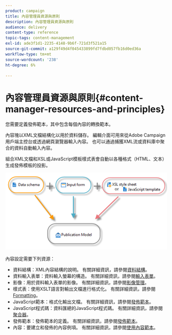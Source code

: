 ```yaml
---
product: campaign
title: 內容管理員資源與原則
description: 內容管理員資源與原則
audience: delivery
content-type: reference
topic-tags: content-management
exl-id: ade3f1d1-2235-4148-9b6f-721d3f521a15
source-git-commit: a129f49d4f045433899fd7fdbd057fb16d0ed36a
workflow-type: tm+mt
source-wordcount: '238'
ht-degree: 6%

---
```


# 內容管理員資源與原則{#content-manager-resources-and-principles}

您需要定義發佈範本，其中包含每個內容的轉換範本。

內容塊以XML文檔結構化以用於資料儲存。 編輯介面可用來從Adobe Campaign用戶端主控台或透過網頁瀏覽器輸入內容。 也可以通過捕獲XML流或資料庫中聚合的資料自動輸入內容。

組合XML文檔和XSL或JavaScript模板樣式表會自動以各種格式（HTML、文本）生成發佈模板的投影。

![](assets/d_ncs_content_process.png)

內容設定需要下列資源：

* 資料結構：XML內容結構的說明。 有關詳細資訊，請參閱[資料結構](data-schemas.md)。
* 資料輸入表單：資料輸入螢幕的構造。 有關詳細資訊，請參閱[輸入表單](input-forms.md)。
* 影像：用於資料輸入表單的影像。 有關詳細資訊，請參閱[影像管理](formatting.md#image-management)。
* 樣式表：使用XSLT語言對輸出文檔進行格式化。 有關詳細資訊，請參閱[Formatting](formatting.md)。
* JavaScript範本：格式化輸出文檔。 有關詳細資訊，請參閱[發佈範本](publication-templates.md)。
* JavaScript程式碼：資料匯總的JavaScript程式碼。 有關詳細資訊，請參閱[聚合器](publication-templates.md#aggregator)。
* 發佈範本：發佈範本的定義。 有關詳細資訊，請參閱[發佈範本](publication-templates.md)。
* 內容：要建立和發佈的內容例項。 有關詳細資訊，請參閱[使用內容範本](using-a-content-template.md)。
